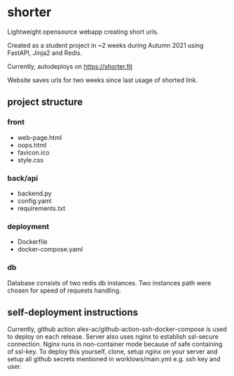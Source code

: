 # shorter

Lightweight opensource webapp creating short urls.

Created as a student project in ~2 weeks during Autumn 2021 using FastAPI, Jinja2 and Redis.

Currently, autodeploys on https://shorter.fit

Website saves urls for two weeks since last usage of shorted link.

## project structure

### front

- web-page.html
- oops.html
- favicon.ico
- style.css

### back/api

- backend.py
- config.yaml
- requirements.txt

### deployment

- Dockerfile
- docker-compose.yaml

### db

Database consists of two redis db instances. Two instances path were chosen for speed of requests handling.

## self-deployment instructions

Currently, github action alex-ac/github-action-ssh-docker-compose is used to deploy on each release. Server also uses
nginx to establish ssl-secure connection. Nginx runs in non-container mode because of safe containing of ssl-key. To
deploy this yourself, clone, setup nginx on your server and setup all github secrets mentioned in worklows/main.yml e.g.
ssh key and user.